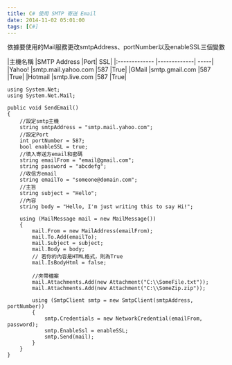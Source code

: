 ```yaml
---
title: C# 使用 SMTP 寄送 Email
date: 2014-11-02 05:01:00
tags: [C#]
---
```


依據要使用的Mail服務更改smtpAddress、portNumber以及enableSSL三個變數

|主機名稱	|SMTP Address	|Port|	SSL|
|:------------- |-------------| -----|
|Yahoo!	|smtp.mail.yahoo.com	|587	|True|
|GMail	|smtp.gmail.com	|587	|True|
|Hotmail	|smtp.live.com	|587	|True|


```Csharp
using System.Net;
using System.Net.Mail;

public void SendEmail()
{    
    //設定smtp主機
    string smtpAddress = "smtp.mail.yahoo.com";
    //設定Port
    int portNumber = 587;
    bool enableSSL = true;
    //填入寄送方email和密碼
    string emailFrom = "email@gmail.com";
    string password = "abcdefg";
    //收信方email
    string emailTo = "someone@domain.com";
    //主旨
    string subject = "Hello";
    //內容
    string body = "Hello, I'm just writing this to say Hi!";
 
    using (MailMessage mail = new MailMessage())
    {
        mail.From = new MailAddress(emailFrom);
        mail.To.Add(emailTo);
        mail.Subject = subject;
        mail.Body = body;
        // 若你的內容是HTML格式，則為True
        mail.IsBodyHtml = false;
 
        //夾帶檔案
        mail.Attachments.Add(new Attachment("C:\\SomeFile.txt"));
        mail.Attachments.Add(new Attachment("C:\\SomeZip.zip"));
 
        using (SmtpClient smtp = new SmtpClient(smtpAddress, portNumber))
        {
            smtp.Credentials = new NetworkCredential(emailFrom, password);
            smtp.EnableSsl = enableSSL;
            smtp.Send(mail);
        }
    }
}
```
